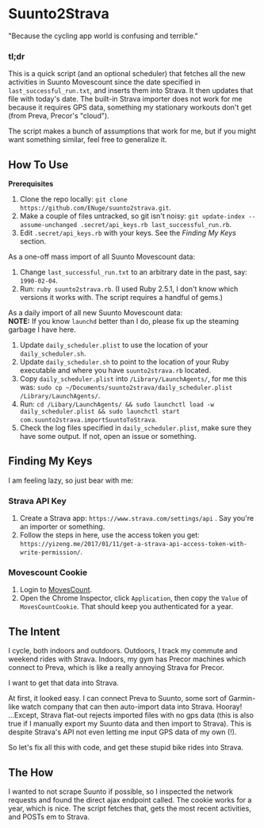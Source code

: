# Suunto2Strava
"Because the cycling app world is confusing and terrible."

### tl;dr
This is a quick script (and an optional scheduler) that fetches all the new activities in Suunto Movescount
since the date specified in `last_successful_run.txt`, and inserts them into
Strava. It then updates that file with today's date. The built-in Strava importer does not work for me because it requires
GPS data, something my stationary workouts don't get (from Preva, Precor's "cloud").

The script makes a bunch of assumptions that work for me, but if you might want something
similar, feel free to generalize it.

## How To Use
**Prerequisites**
1. Clone the repo locally: `git clone https://github.com/ENuge/suunto2strava.git`.
2. Make a couple of files untracked, so git isn't noisy: `git update-index --assume-unchanged .secret/api_keys.rb last_successful_run.rb`.
3. Edit `.secret/api_keys.rb` with your keys. See the *Finding My Keys* section.

As a one-off mass import of all Suunto Movescount data:
1. Change `last_successful_run.txt` to an arbitrary date in the past,
say: `1990-02-04`.
2. Run: `ruby suunto2strava.rb`. (I used Ruby 2.5.1, I don't know which versions it works with. The script requires a handful of gems.)

As a daily import of all new Suunto Movescount data:<br />
**NOTE:** If you know `launchd` better than I do, please fix up the steaming garbage I have here.

1. Update `daily_scheduler.plist` to use the location of your `daily_scheduler.sh`.
2. Update `daily_scheduler.sh` to point to the location of your Ruby executable and where you have `suunto2strava.rb` located.
3. Copy `daily_scheduler.plist` into `/Library/LaunchAgents/`, for me this was: `sudo cp ~/Documents/suunto2strava/daily_scheduler.plist /Library/LaunchAgents/`.
4. Run: `cd /Libary/LaunchAgents/ && sudo launchctl load -w daily_scheduler.plist && sudo launchctl start com.suunto2strava.importSuuntoToStrava`.
5. Check the log files specified in `daily_scheduler.plist`, make sure they have some output. If not, open an issue or something.

## Finding My Keys
I am feeling lazy, so just bear with me:
### Strava API Key
1. Create a Strava app: `https://www.strava.com/settings/api` . Say you're an importer or something.
2. Follow the steps in here, use the access token you get: `https://yizeng.me/2017/01/11/get-a-strava-api-access-token-with-write-permission/`.

### Movescount Cookie
1. Login to [MovesCount](http://www.movescount.com/summary).
2. Open the Chrome Inspector, click `Application`, then copy the `Value` of `MovesCountCookie`. That should keep you authenticated for a year.

## The Intent
I cycle, both indoors and outdoors. Outdoors, I track my commute and weekend rides with Strava. Indoors, my gym has Precor machines which connect to Preva, which is like a really annoying Strava for Precor.

I want to get that data into Strava.

At first, it looked easy. I can connect Preva to Suunto, some sort of Garmin-like watch company that can then auto-import data into Strava. Hooray! ...Except, Strava flat-out rejects imported files with no gps data (this is also true if I manually export my Suunto data and then import to Strava). This is despite Strava's API not even letting me input GPS data of my own (!).

So let's fix all this with code, and get these stupid bike rides into Strava.

## The How

I wanted to not scrape Suunto if possible, so I inspected the network requests and found the direct ajax endpoint called. The cookie works for a year, which is nice. The script fetches that, gets the most recent activities, and POSTs em to Strava.